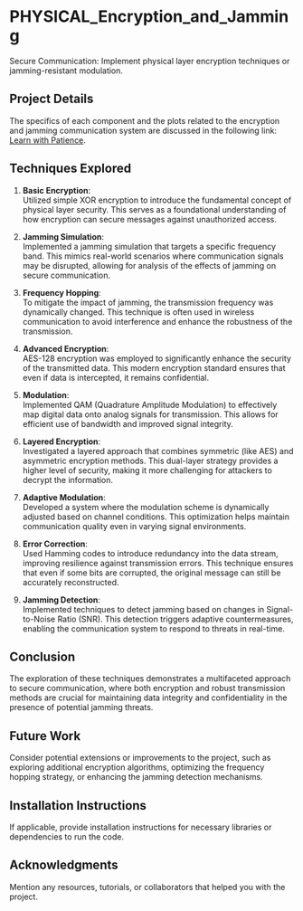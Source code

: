 # PHYSICAL_Encryption_and_Jamming
Secure Communication: Implement physical layer encryption techniques or jamming-resistant modulation.

## Project Details
The specifics of each component and the plots related to the encryption and jamming communication system are discussed in the following link: [Learn with Patience](https://learnwithpatience-wc.blogspot.com/2024/10/physical-layer-implement-encryption-or.html).

## Techniques Explored

1. **Basic Encryption**:  
   Utilized simple XOR encryption to introduce the fundamental concept of physical layer security. This serves as a foundational understanding of how encryption can secure messages against unauthorized access.

2. **Jamming Simulation**:  
   Implemented a jamming simulation that targets a specific frequency band. This mimics real-world scenarios where communication signals may be disrupted, allowing for analysis of the effects of jamming on secure communication.

3. **Frequency Hopping**:  
   To mitigate the impact of jamming, the transmission frequency was dynamically changed. This technique is often used in wireless communication to avoid interference and enhance the robustness of the transmission.

4. **Advanced Encryption**:  
   AES-128 encryption was employed to significantly enhance the security of the transmitted data. This modern encryption standard ensures that even if data is intercepted, it remains confidential.

5. **Modulation**:  
   Implemented QAM (Quadrature Amplitude Modulation) to effectively map digital data onto analog signals for transmission. This allows for efficient use of bandwidth and improved signal integrity.

6. **Layered Encryption**:  
   Investigated a layered approach that combines symmetric (like AES) and asymmetric encryption methods. This dual-layer strategy provides a higher level of security, making it more challenging for attackers to decrypt the information.

7. **Adaptive Modulation**:  
   Developed a system where the modulation scheme is dynamically adjusted based on channel conditions. This optimization helps maintain communication quality even in varying signal environments.

8. **Error Correction**:  
   Used Hamming codes to introduce redundancy into the data stream, improving resilience against transmission errors. This technique ensures that even if some bits are corrupted, the original message can still be accurately reconstructed.

9. **Jamming Detection**:  
   Implemented techniques to detect jamming based on changes in Signal-to-Noise Ratio (SNR). This detection triggers adaptive countermeasures, enabling the communication system to respond to threats in real-time.

## Conclusion
The exploration of these techniques demonstrates a multifaceted approach to secure communication, where both encryption and robust transmission methods are crucial for maintaining data integrity and confidentiality in the presence of potential jamming threats.

## Future Work
Consider potential extensions or improvements to the project, such as exploring additional encryption algorithms, optimizing the frequency hopping strategy, or enhancing the jamming detection mechanisms.

## Installation Instructions
If applicable, provide installation instructions for necessary libraries or dependencies to run the code.

## Acknowledgments
Mention any resources, tutorials, or collaborators that helped you with the project.
